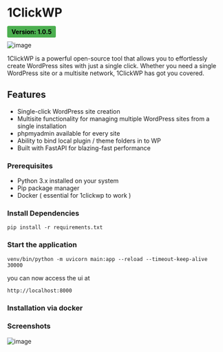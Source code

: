 # 1ClickWP 
<span style="padding: 5px 10px; background-color: #4CAF50; color: #000000; font-weight: bold; border-radius: 3px;">
Version: 1.0.5
</span>

![image](https://github.com/naveen17797/1clickwp/assets/18109258/02fd4920-18b6-4a9b-bb78-c5339a995db7)



1ClickWP is a powerful open-source tool that allows you to effortlessly create WordPress sites with just a single click. Whether you need a single WordPress site or a multisite network, 1ClickWP has got you covered.     



## Features

- Single-click WordPress site creation
- Multisite functionality for managing multiple WordPress sites from a single installation
- phpmyadmin available for every site
- Ability to bind local plugin / theme folders in to WP
- Built with FastAPI for blazing-fast performance

### Prerequisites

- Python 3.x installed on your system
- Pip package manager
- Docker ( essential for 1clickwp to work )

### Install Dependencies
```pip install -r requirements.txt```

### Start the application
```
venv/bin/python -m uvicorn main:app --reload --timeout-keep-alive 30000
```
you can now access the ui at
```
http://localhost:8000
```

### Installation via docker


### Screenshots
![image](https://github.com/naveen17797/1clickwp/assets/18109258/58dee895-639a-46fe-b5ab-1c8cfc0fb728)


